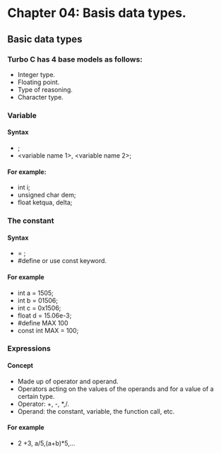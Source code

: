 # Chapter 04: Basis data types.
## Basic data types
### Turbo C has 4 base models as follows:
- Integer type.
- Floating point.
- Type of reasoning.
- Character type.
### Variable
#### Syntax
- <type> <variable name>;
- <type> <variable name 1>, <variable name 2>;
#### For example:
- int i;
- unsigned char dem;
- float ketqua, delta;
### The constant
#### Syntax
- <type> <the constant name> = <value>;
- #define <the constant name> <value> or use const keyword.
#### For example
- int a = 1505;
- int b = 01506;
- int c = 0x1506;
- float d = 15.06e-3;
- #define MAX 100
- const int MAX = 100;
### Expressions 
#### Concept
- Made up of operator and operand.
- Operators acting on the values of the operands
and for a value of a certain type.
- Operator: +, -, *,/.
- Operand: the constant, variable, the function call, etc.
#### For example
- 2 +3, a/5,(a+b)*5,...
